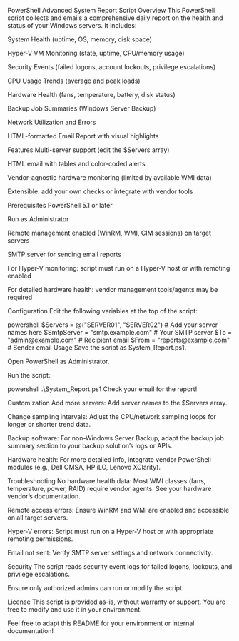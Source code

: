 PowerShell Advanced System Report Script
Overview
This PowerShell script collects and emails a comprehensive daily report on the health and status of your Windows servers.
It includes:

System Health (uptime, OS, memory, disk space)

Hyper-V VM Monitoring (state, uptime, CPU/memory usage)

Security Events (failed logons, account lockouts, privilege escalations)

CPU Usage Trends (average and peak loads)

Hardware Health (fans, temperature, battery, disk status)

Backup Job Summaries (Windows Server Backup)

Network Utilization and Errors

HTML-formatted Email Report with visual highlights

Features
Multi-server support (edit the $Servers array)

HTML email with tables and color-coded alerts

Vendor-agnostic hardware monitoring (limited by available WMI data)

Extensible: add your own checks or integrate with vendor tools

Prerequisites
PowerShell 5.1 or later

Run as Administrator

Remote management enabled (WinRM, WMI, CIM sessions) on target servers

SMTP server for sending email reports

For Hyper-V monitoring: script must run on a Hyper-V host or with remoting enabled

For detailed hardware health: vendor management tools/agents may be required

Configuration
Edit the following variables at the top of the script:

powershell
$Servers = @("SERVER01", "SERVER02")   # Add your server names here
$SmtpServer = "smtp.example.com"       # Your SMTP server
$To = "admin@example.com"              # Recipient email
$From = "reports@example.com"          # Sender email
Usage
Save the script as System_Report.ps1.

Open PowerShell as Administrator.

Run the script:

powershell
.\System_Report.ps1
Check your email for the report!

Customization
Add more servers:
Add server names to the $Servers array.

Change sampling intervals:
Adjust the CPU/network sampling loops for longer or shorter trend data.

Backup software:
For non-Windows Server Backup, adapt the backup job summary section to your backup solution’s logs or APIs.

Hardware health:
For more detailed info, integrate vendor PowerShell modules (e.g., Dell OMSA, HP iLO, Lenovo XClarity).

Troubleshooting
No hardware health data:
Most WMI classes (fans, temperature, power, RAID) require vendor agents. See your hardware vendor’s documentation.

Remote access errors:
Ensure WinRM and WMI are enabled and accessible on all target servers.

Hyper-V errors:
Script must run on a Hyper-V host or with appropriate remoting permissions.

Email not sent:
Verify SMTP server settings and network connectivity.

Security
The script reads security event logs for failed logons, lockouts, and privilege escalations.

Ensure only authorized admins can run or modify the script.

License
This script is provided as-is, without warranty or support.
You are free to modify and use it in your environment.

Feel free to adapt this README for your environment or internal documentation!

